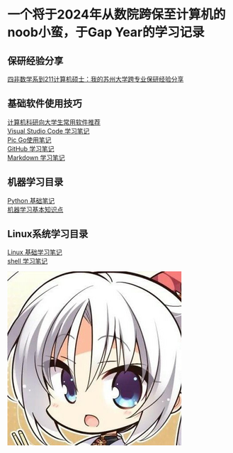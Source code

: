 # 一个将于2024年从数院跨保至计算机的noob小蛮，于Gap Year的学习记录

## 保研经验分享
[四非数学系到211计算机硕士：我的苏州大学跨专业保研经验分享](/Math-Experience.md)

## 基础软件使用技巧
[计算机科研向大学生常用软件推荐](https://zhuanlan.zhihu.com/p/317200254)</br>
[Visual Studio Code 学习笔记](/Software-Notes/VSCODE-Notes.md)</br>
[Pic Go使用笔记](/Software-Notes/PicGo-Notes.md)</br>
[GitHub 学习笔记](/Software-Notes/GitHub-Notes.md)</br>
[Markdown 学习笔记](/Software-Notes/Markdown-Notes.md)</br>

## 机器学习目录
[Python 基础笔记](/Machine%20Learning/Python/Python-Notes.md)</br>
[机器学习基本知识点](/Machine%20Learning/Basic-Notes.md)

## Linux系统学习目录
[Linux 基础学习笔记](/Linux/Linux-Notes.md)</br>
[shell 学习笔记](/Linux/Shell-Notes.md)</br>


<!-- 头像 -->
![](https://raw.githubusercontent.com/178cmxiaoman/PicGo-repository/main/GapYearNotes/head.jpg)
